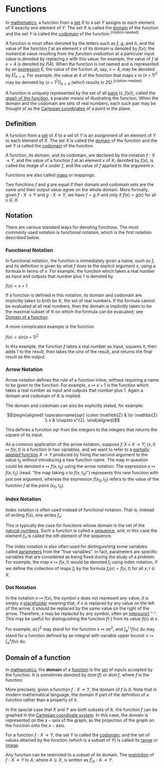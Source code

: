 # Functions

In [mathematics](https://en.wikipedia.org/wiki/Mathematics), a function from a [set](https://en.wikipedia.org/wiki/Set_(mathematics)) $X$ to a set $Y$ assigns to each element of $X$ exactly one element of $Y$. The set $X$ is called the [domain](https://en.wikipedia.org/wiki/Domain_of_a_function) of the function and the set $Y$ is called the [codomain](https://en.wikipedia.org/wiki/Codomain) of the $\mathrm{function.}^\mathrm{[citation\ needed]}$

A function is most often denoted by the letters such as $f$, $g$, and $h$, and the value of the function $f$ at an element $x$ of its domain is denoted by $f(x)$; the numerical value resulting from the _function evaluation_ at a particular input value is denoted by replacing $x$ with this value; for example, the value of $f$ at $x=4$ is denoted by $f(4)$. When the function is not named and is represented by an [expression](https://en.wikipedia.org/wiki/Expression_(mathematics)) $E$, the value of the fuction at, say, $x=4$, may be denoted by $E\vert_{x=4}$. For example, the value at $4$ of the function that maps $x$ to $(x+1)^2$ may be denoted by $(x+1^2)\vert_{x=4}$ $\mathrm{(which\ results\ in\ 25).}^\mathrm{[citation\ needed]}$

A function is uniquely represented by the set of all [pairs](https://en.wikipedia.org/wiki/Pair_(mathematics)) $(x, f(x))$, called the [graph of the function](https://en.wikipedia.org/wiki/Graph_of_a_function), a popular means of illustrating the function. When the domain and the codomain are sets of real numbers, each such pair may be thought of as the [Cartesian coordinates](https://en.wikipedia.org/wiki/Cartesian_coordinates) of a point in the plane.

## Definition

A function from a [set](https://en.wikipedia.org/wiki/Set_(mathematics)) of $X$ to a set of $Y$ is an assignment of an element of $Y$ to each element of $X$. The set $X$ is called the [domain](https://en.wikipedia.org/wiki/Domain_of_a_function) of the function and the set $Y$ is called the [codomain](https://en.wikipedia.org/wiki/Codomain) of the function.

A function, its domain, and its codomain, are declared by the notation $f:X \to Y$, and the value of a function $f$ at an element $x$ of $X$, denoted by $f(x)$, is called the image of $x$ under $f$, and the value of $f$ applied to the argument $x$.

Functions are also called [maps](https://en.wikipedia.org/wiki/Map_(mathematics)) or mappings.

Two functions $f$ and $g$ are equal if their domain and codomain sets are the same and their output value agree on the whole domain. More formally, given $f:X \to Y$ and $g:X \to Y$, we have $f = g$ if and only if $f(x)=g(x)$ for all $x \in X$.

## Notation

There are various standard ways for denoting functions. The most commonly used notation is functional notation, which is the first notation described below.

### __Functional Notation__

In functional notation, the function is immediately given a name, such as $f$, and its definition is given by what $f$ does to the explicit argument $x$, using a formula in terms of $x$. For example, the function which takes a real number as input and outputs that number plus $1$ is denoted by

$f(x) = x+1$

If a function is defined in this notation, its domain and codomain are implicitly taken to both be $\mathbb{R}$, the set of real numbers. If the formula cannot be evaluated at all real numbers, then the domain is implicitly taken to be the maximal subset of $\mathbb{R}$ on which the formula can be evaluated; see [Domain of a function](https://en.wikipedia.org/wiki/Domain_of_a_function).

A more complicated example is the function

$f(x)= \mathrm{sin}(x+1)^2$

In this example, the function $f$ takes a real number as input, squares it, then adds $1$ to the result, then takes the $sine$ of the result, and returns the final result as the output.

### __Arrow Notation__

Arrow notation defines the rule of a function inline, without requiring a name to be given to the function. For example, $x \mapsto x+1$ is the function which takes a real number as input and outputs that number plus $1$. Again a domain and codomain of $\mathbb{R}$ is implied.

The domain and codomain can also be explicitly stated, for example:

```math
\begin{aligned}
\operatorname{sqr} \colon \mathbb{Z} & \to \mathbb{Z} \\
x & \mapsto x^{2}.
\end{aligned}
```

This defines a function $sqr$ from the integers to the integers that returns the square of its input.

As a common application of the arrow notation, suppose $f \colon X \times X \to Y; \;(x,t) \mapsto f(x,t)$ is a function in two variables, and we want to refer to a [partially applied function](https://en.wikipedia.org/wiki/Partial_application) $X \to Y$ produced by fixing the second argument to the value $t_{0}$ without introducing a new function name. The map in question could be denoted $x \mapsto f(x,t_{0})$ using the arrow notation. The expression $x \mapsto f(x,t_{0})$ (read: "the map taking $x$ to $f(x, t_{0})$") represents this new function with just one argument, whereas the expression $f(x_{0}, t_{0})$ refers to the value of the function $f$ at the point $(x_{0}, t_{0})$.

### __Index Notation__

Index notation is often used instead of functional notation. That is, instead of writing $f(x)$, one writes $f_{x}$.

This is typically the case for functions whose domain is the set of the [natural numbers](https://en.wikipedia.org/wiki/Natural_number). Such a function is called a [sequence](https://en.wikipedia.org/wiki/Sequence_(mathematics)), and, in this case the element $f_{n}$ is called the $nth$ element of the sequence.

The index notation is also often used for distinguishing some variables called [parameters](https://en.wikipedia.org/wiki/Parameter) from the "true variables". In fact, parameters are specific variables that are considered as being fixed during the study of a problem. For example, the map $x \mapsto f(x,t)$ would be denoted $f_{t}$ using index notation, if we define the collection of maps $f_{t}$ by the formula $f_{t}(x)=f(x, t)$ for all $x, t \in X$.

### __Dot Notation__

In the notation $x \mapsto f(x)$, the symbol $x$ does not represent any value, it is simply a [placeholder](https://en.wikipedia.org/wiki/Placeholder_name) meaning that, if $x$ is replaced by any value on the left of the arrow, it should be replaced by the same value on the right of the arrow. Therefore, $x$ may be replaced by any symbol, often an [interpunct](https://en.wikipedia.org/wiki/Interpunct) "$⋅$". This may be useful for distinguishing the function $f(⋅)$ from its value $f(x)$ at $x$.

For example, $a(.)^2$ may stand for the function $x \mapsto ax^2$, and $\int_a^\mathrm{(.)} f(u) \: \mathrm{d}u$ may stand for a function defined by an integral with variable upper bound: $x \mapsto \int_a^x f(u) \: \mathrm{d}u$.

## Domain of a function

In [mathematics](https://en.wikipedia.org/wiki/Mathematics), the __domain__ of a [function](https://en.wikipedia.org/wiki/Function_(mathematics)) is the [set](https://en.wikipedia.org/wiki/Set_(mathematics)) of inputs accepted by the function. It is sometimes denoted by $\operatorname{dom}(f)$ or $\operatorname{dom} f$, where $f$ is the function.

More precisely, given a function $f: X \to Y$, the domain of $f$ is $X$. Note that in modern mathematical language, the domain if part of the definition of a function rather than a property of it.

In the special case that $X$ and $Y$ are both subsets of $\mathbb{R}$, the function $f$ can be graphed in the [Cartesian coordinate system](https://en.wikipedia.org/wiki/Cartesian_coordinate_system). In this case, the domain is represented on the $x- \mathrm{axis}$ of the graph, as the projection of the graph on the function onto the $x- \mathrm{axis}$.

For a function $f: X \to Y$, the set $Y$ is called the [codomain](https://en.wikipedia.org/wiki/Codomain), and the set of values attained by the function (which is a subset of $Y$) is called its [range](https://en.wikipedia.org/wiki/Range_of_a_function) or [image](https://en.wikipedia.org/wiki/Image_(mathematics)).

Any function can be restricted to a subset of its domain. The [restriction](https://en.wikipedia.org/wiki/Restriction_(mathematics)) of $f: X \to Y$ to $A$, where $A \subseteq X$, is written as $f \vert_{A}: A \to Y$.
